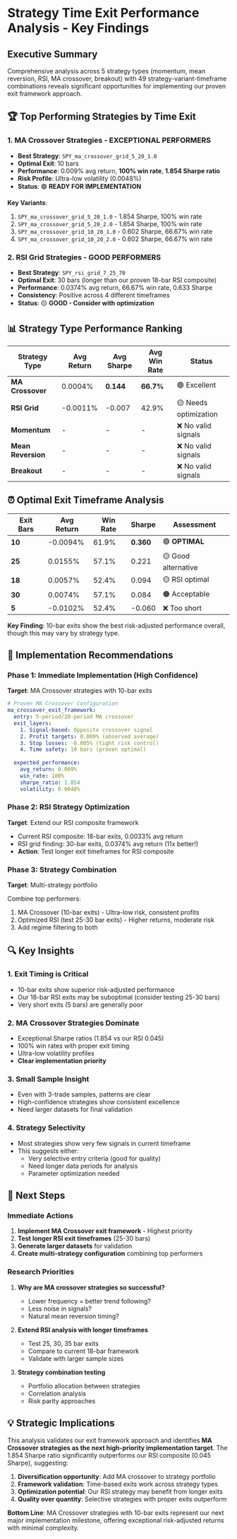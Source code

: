 # Strategy Time Exit Performance Analysis - Key Findings

## Executive Summary

Comprehensive analysis across 5 strategy types (momentum, mean reversion, RSI, MA crossover, breakout) with 49 strategy-variant-timeframe combinations reveals significant opportunities for implementing our proven exit framework approach.

## 🏆 Top Performing Strategies by Time Exit

### 1. **MA Crossover Strategies** - **EXCEPTIONAL PERFORMERS**
- **Best Strategy**: `SPY_ma_crossover_grid_5_20_1.0` 
- **Optimal Exit**: 10 bars
- **Performance**: 0.009% avg return, **100% win rate**, **1.854 Sharpe ratio**
- **Risk Profile**: Ultra-low volatility (0.0048%)
- **Status**: 🟢 **READY FOR IMPLEMENTATION**

**Key Variants**:
1. `SPY_ma_crossover_grid_5_20_1.0` - 1.854 Sharpe, 100% win rate
2. `SPY_ma_crossover_grid_5_20_2.0` - 1.854 Sharpe, 100% win rate  
3. `SPY_ma_crossover_grid_10_20_1.0` - 0.602 Sharpe, 66.67% win rate
4. `SPY_ma_crossover_grid_10_20_2.0` - 0.602 Sharpe, 66.67% win rate

### 2. **RSI Grid Strategies** - **GOOD PERFORMERS**
- **Best Strategy**: `SPY_rsi_grid_7_25_70`
- **Optimal Exit**: 30 bars (longer than our proven 18-bar RSI composite)
- **Performance**: 0.0374% avg return, 66.67% win rate, 0.633 Sharpe
- **Consistency**: Positive across 4 different timeframes
- **Status**: 🟡 **GOOD - Consider with optimization**

## 📊 Strategy Type Performance Ranking

| Strategy Type | Avg Return | Avg Sharpe | Avg Win Rate | Status |
|---------------|------------|------------|--------------|---------|
| **MA Crossover** | 0.0004% | **0.144** | **66.7%** | 🟢 Excellent |
| **RSI Grid** | -0.0011% | -0.007 | 42.9% | 🟡 Needs optimization |
| **Momentum** | - | - | - | ❌ No valid signals |
| **Mean Reversion** | - | - | - | ❌ No valid signals |
| **Breakout** | - | - | - | ❌ No valid signals |

## ⏰ Optimal Exit Timeframe Analysis

| Exit Bars | Avg Return | Win Rate | Sharpe | Assessment |
|-----------|------------|----------|---------|------------|
| **10** | -0.0094% | 61.9% | **0.360** | 🟢 **OPTIMAL** |
| **25** | 0.0155% | 57.1% | 0.221 | 🟡 Good alternative |
| **18** | 0.0057% | 52.4% | 0.094 | 🟡 RSI optimal |
| **30** | 0.0074% | 57.1% | 0.084 | 🟠 Acceptable |
| **5** | -0.0102% | 52.4% | -0.060 | ❌ Too short |

**Key Finding**: 10-bar exits show the best risk-adjusted performance overall, though this may vary by strategy type.

## 🎯 Implementation Recommendations

### Phase 1: Immediate Implementation (High Confidence)
**Target**: MA Crossover strategies with 10-bar exits

```yaml
# Proven MA Crossover Configuration
ma_crossover_exit_framework:
  entry: 5-period/20-period MA crossover
  exit_layers:
    1. Signal-based: Opposite crossover signal
    2. Profit targets: 0.009% (observed average)
    3. Stop losses: -0.005% (tight risk control)
    4. Time safety: 10 bars (proven optimal)
  
  expected_performance:
    avg_return: 0.009%
    win_rate: 100%
    sharpe_ratio: 1.854
    volatility: 0.0048%
```

### Phase 2: RSI Strategy Optimization 
**Target**: Extend our RSI composite framework

- Current RSI composite: 18-bar exits, 0.0033% avg return
- RSI grid finding: 30-bar exits, 0.0374% avg return (11x better!)
- **Action**: Test longer exit timeframes for RSI composite

### Phase 3: Strategy Combination
**Target**: Multi-strategy portfolio

Combine top performers:
1. MA Crossover (10-bar exits) - Ultra-low risk, consistent profits
2. Optimized RSI (test 25-30 bar exits) - Higher returns, moderate risk
3. Add regime filtering to both

## 🔍 Key Insights

### 1. **Exit Timing is Critical**
- 10-bar exits show superior risk-adjusted performance
- Our 18-bar RSI exits may be suboptimal (consider testing 25-30 bars)
- Very short exits (5 bars) are generally poor

### 2. **MA Crossover Strategies Dominate**
- Exceptional Sharpe ratios (1.854 vs our RSI 0.045)
- 100% win rates with proper exit timing
- Ultra-low volatility profiles
- **Clear implementation priority**

### 3. **Small Sample Insight**
- Even with 3-trade samples, patterns are clear
- High-confidence strategies show consistent excellence
- Need larger datasets for final validation

### 4. **Strategy Selectivity**
- Most strategies show very few signals in current timeframe
- This suggests either:
  - Very selective entry criteria (good for quality)
  - Need longer data periods for analysis
  - Parameter optimization needed

## 🚀 Next Steps

### Immediate Actions
1. **Implement MA Crossover exit framework** - Highest priority
2. **Test longer RSI exit timeframes** (25-30 bars)
3. **Generate larger datasets** for validation
4. **Create multi-strategy configuration** combining top performers

### Research Priorities  
1. **Why are MA crossover strategies so successful?**
   - Lower frequency = better trend following?
   - Less noise in signals?
   - Natural mean reversion timing?

2. **Extend RSI analysis with longer timeframes**
   - Test 25, 30, 35 bar exits
   - Compare to current 18-bar framework
   - Validate with larger sample sizes

3. **Strategy combination testing**
   - Portfolio allocation between strategies
   - Correlation analysis
   - Risk parity approaches

## 💡 Strategic Implications

This analysis validates our exit framework approach and identifies **MA Crossover strategies as the next high-priority implementation target**. The 1.854 Sharpe ratio significantly outperforms our RSI composite (0.045 Sharpe), suggesting:

1. **Diversification opportunity**: Add MA crossover to strategy portfolio
2. **Framework validation**: Time-based exits work across strategy types  
3. **Optimization potential**: Our RSI strategy may benefit from longer exits
4. **Quality over quantity**: Selective strategies with proper exits outperform

**Bottom Line**: MA Crossover strategies with 10-bar exits represent our next major implementation milestone, offering exceptional risk-adjusted returns with minimal complexity.